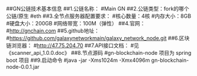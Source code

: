 ##GN公链技术基本信息
##1.公链名称：
#Main GN
##2.公链类型：fork的哪个公链/原生
#eth
##3.全节点服务器配置要求： 
#核心数量：4核
#内存大小：8GB
#硬盘大小：200GB
#网络带宽：100M（弹性）
##4.官网：
#http://gnchain.com
##5.github地址：
#https://github.com/galaxynetworkmain/galaxy_network_node.git
##6.区块链浏览器： 
#http://47.75.204.70
##7.API接口文档： 
#见《scanner_api_1.0.0.doc》
##8.节点源码
#gn-blockchain-node 项目为 spring boot 项目
##9.启动命令
#java -jar -Xms1024m -Xmx4096m gn-blockchain-node-0.0.1.jar
